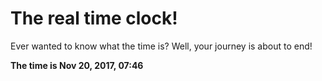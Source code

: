 # The real time clock!

Ever wanted to know what the time is? Well, your journey is about to end!

**The time is Nov 20, 2017, 07:46**